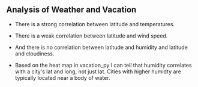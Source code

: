 ## Analysis of Weather and Vacation

* There is a strong correlation between latitude and temperatures. 

* There is a weak correlation between latitude and wind speed. 

* And there is no correlation between latitude and humidity and latitude and cloudiness. 

* Based on the heat map in vacation_py I can tell that humidity correlates with a city's lat and long, not just lat. Cities with higher humidty are typically located near a body of water. 
